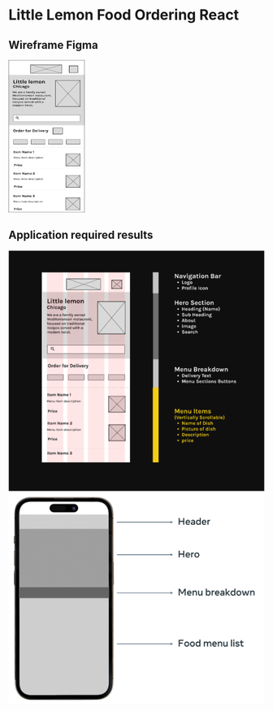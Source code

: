 # Little Lemon Food Ordering React

## Wireframe Figma

<img src="Wireframe1.png" alt="Wireframe Image" style="height: 300px; width:150px;"/>

## Application required results

<img src="Wireframe2.png" alt="Wireframe Image" />
<img src="Wireframe3.png" alt="Wireframe Image" "/>

